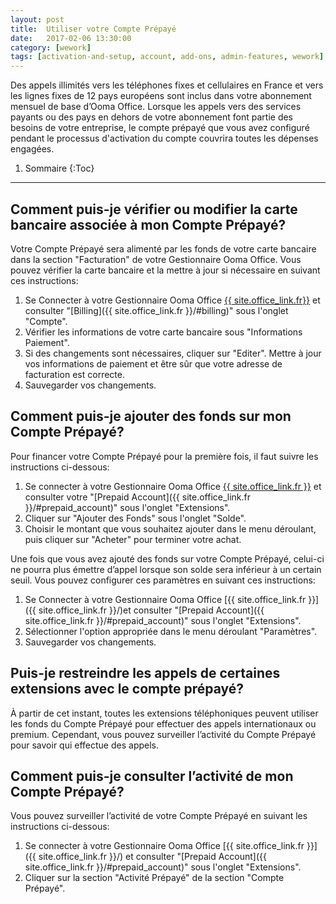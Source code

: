 ```yaml
---
layout: post
title:  Utiliser votre Compte Prépayé
date:   2017-02-06 13:30:00
category: [wework]
tags: [activation-and-setup, account, add-ons, admin-features, wework]
---
```


Des appels illimités vers les téléphones fixes et cellulaires en France et vers les lignes fixes de 12 pays européens sont inclus dans votre abonnement mensuel de base d’Ooma Office. Lorsque les appels vers des services payants ou des pays en dehors de votre abonnement font partie des besoins de votre entreprise, le compte prépayé que vous avez configuré pendant le processus d'activation du compte couvrira toutes les dépenses engagées.

1. Sommaire
{:Toc}
* * *

## Comment puis-je vérifier ou modifier la carte bancaire associée à mon Compte Prépayé?

Votre Compte Prépayé sera alimenté par les fonds de votre carte bancaire dans la section "Facturation" de votre Gestionnaire Ooma Office. Vous pouvez vérifier la carte bancaire et la mettre à jour si nécessaire en suivant ces instructions:

1. Se Connecter à votre Gestionnaire Ooma Office [{{ site.office_link.fr}}]({{site.office_link.fr}}) et consulter "[Billing]({{ site.office_link.fr }}/#billing)" sous l'onglet "Compte".
2. Vérifier les informations de votre carte bancaire sous "Informations Paiement".
3. Si des changements sont nécessaires, cliquer sur "Editer". Mettre à jour vos informations de paiement et être sûr que votre adresse de facturation est correcte.
4. Sauvegarder vos changements.

## Comment puis-je ajouter des fonds sur mon Compte Prépayé?

Pour financer votre Compte Prépayé pour la première fois, il faut suivre les instructions ci-dessous:

1. Se connecter à votre Gestionnaire Ooma Office [{{ site.office_link.fr }}]({{site.office_link.fr}}/) et consulter votre "[Prepaid Account]({{ site.office_link.fr }}/#prepaid_account)" sous l'onglet "Extensions".
2. Cliquer sur "Ajouter des Fonds" sous l'onglet "Solde".
3. Choisir le montant que vous souhaitez ajouter dans le menu déroulant, puis cliquer sur "Acheter" pour terminer votre achat.

Une fois que vous avez ajouté des fonds sur votre Compte Prépayé, celui-ci ne pourra plus émettre d’appel lorsque son solde sera inférieur à un certain seuil. Vous pouvez configurer ces paramètres en suivant ces instructions:

1. Se Connecter à votre Gestionnaire Ooma Office [{{ site.office_link.fr }}]({{ site.office_link.fr }}/)et consulter "[Prepaid Account]({{ site.office_link.fr }}/#prepaid_account)" sous l'onglet "Extensions".
2. Sélectionner l'option appropriée dans le menu déroulant "Paramètres".
3. Sauvegarder vos changements.

## Puis-je restreindre les appels de certaines extensions avec le compte prépayé?

À partir de cet instant, toutes les extensions téléphoniques peuvent utiliser les fonds du Compte Prépayé pour effectuer des appels internationaux ou premium. Cependant, vous pouvez surveiller l’activité du Compte Prépayé pour savoir qui effectue des appels.

## Comment puis-je consulter l’activité de mon Compte Prépayé?

Vous pouvez surveiller l’activité de votre Compte Prépayé en suivant les instructions ci-dessous:

1. Se connecter à votre Gestionnaire Ooma Office [{{ site.office_link.fr }}]({{ site.office_link.fr }}/) et consulter "[Prepaid Account]({{ site.office_link.fr }}/#prepaid_account)" sous l'onglet "Extensions".
2. Cliquer sur la section "Activité Prépayé" de la section "Compte Prépayé".